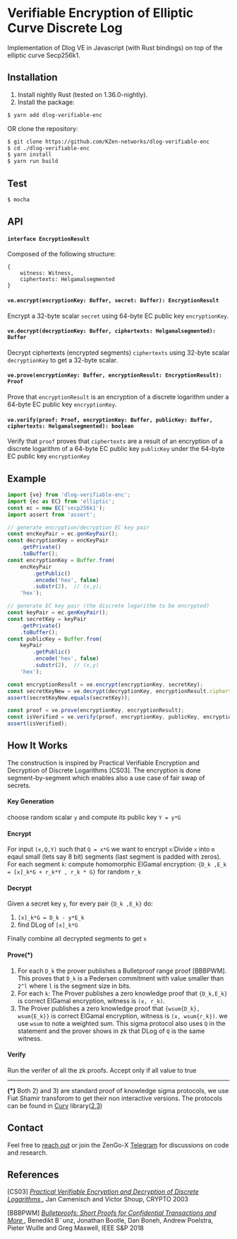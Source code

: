 # Verifiable Encryption of Elliptic Curve Discrete Log

Implementation of Dlog VE in Javascript (with Rust bindings) on top of the elliptic curve Secp256k1.<br>


## Installation

1. Install nightly Rust (tested on 1.36.0-nightly).
2. Install the package:
```sh
$ yarn add dlog-verifiable-enc
```
OR
clone the repository:
```sh
$ git clone https://github.com/KZen-networks/dlog-verifiable-enc
$ cd ./dlog-verifiable-enc
$ yarn install
$ yarn run build
```

## Test
```sh
$ mocha
```

## API

#### `interface EncryptionResult`
Composed of the following structure:
```
{
    witness: Witness,
    ciphertexts: Helgamalsegmented
}
```

#### `ve.encrypt(encryptionKey: Buffer, secret: Buffer): EncryptionResult` 
Encrypt a 32-byte scalar `secret` using 64-byte EC public key `encryptionKey`. 

#### `ve.decrypt(decryptionKey: Buffer, ciphertexts: Helgamalsegmented): Buffer`
Decrypt ciphertexts (encrypted segments) `ciphertexts` using 32-byte scalar `decryptionKey` to get
a 32-byte scalar.

#### `ve.prove(encryptionKey: Buffer, encryptionResult: EncryptionResult): Proof`
Prove that `encryptionResult` is an encryption of a discrete logarithm under a 64-byte EC public key `encryptionKey`.

#### `ve.verify(proof: Proof, encryptionKey: Buffer, publicKey: Buffer, ciphertexts: Helgamalsegmented): boolean`
Verify that `proof` proves that `ciphertexts` are a result of an encryption of a discrete logarithm of a 64-byte EC public key `publicKey` under the 64-byte  EC public key `encryptionKey`

## Example

```js
import {ve} from 'dlog-verifiable-enc';
import {ec as EC} from 'elliptic';
const ec = new EC('secp256k1');
import assert from 'assert';

// generate encryption/decryption EC key pair
const encKeyPair = ec.genKeyPair();
const decryptionKey = encKeyPair
    .getPrivate()
    .toBuffer();
const encryptionKey = Buffer.from(
    encKeyPair
        .getPublic()
        .encode('hex', false)
        .substr(2),  // (x,y);
    'hex');

// generate EC key pair (the discrete logarithm to be encrypted)
const keyPair = ec.genKeyPair();
const secretKey = keyPair
    .getPrivate()
    .toBuffer();
const publicKey = Buffer.from(
    keyPair
        .getPublic()
        .encode('hex', false)
        .substr(2),  // (x,y)
    'hex');

const encryptionResult = ve.encrypt(encryptionKey, secretKey);
const secretKeyNew = ve.decrypt(decryptionKey, encryptionResult.ciphertexts);
assert(secretKeyNew.equals(secretKey));

const proof = ve.prove(encryptionKey, encryptionResult);
const isVerified = ve.verify(proof, encryptionKey, publicKey, encryptionResult.ciphertexts);
assert(isVerified);
```

## How It Works

The construction is inspired by Practical Verifiable Encryption and Decryption
   of Discrete Logarithms [CS03].  The encryption is done segment-by-segment which enables also a use case of fair swap of secrets. 

#### Key Generation
choose random scalar `y` and compute its public key `Y = y*G`

#### Encrypt
For input `(x,Q,Y)` such that `Q = x*G` we want to encrypt `x`:Divide `x` into `m` eqaul small (lets say 8 bit) segments (last segment is padded with zeros). For each segment `k`: compute homomorphic ElGamal encryption: `{D_k ,E_k = [x]_k*G + r_k*Y , r_k * G}` for random `r_k`

#### Decrypt
Given a secret key `y`, for every pair `{D_k ,E_k}` do: 
  1) `[x]_k*G = D_k - y*E_k`
  2) find DLog of  `[x]_k*G`
  
Finally combine all decrypted segments to get `x`

#### Prove(*)
  1) For each `D_k` the prover publishes a Bulletproof range proof [BBBPWM]. This proves that `D_k` is a Pedersen commitment with value smaller than `2^l` where `l` is the segment size in bits.
  2) For each `k`: The Prover publishes a zero knowledge proof that `{D_k,E_k}` is correct ElGamal encryption, witness is `(x, r_k)`.
  3) The Prover publishes a zero knowledge proof that `{wsum{D_k}, wsum{E_k}}` is correct ElGamal encryption, witness is `(x, wsum{r_k})`. we use `wsum` to note a weighted sum. This sigma protocol also uses `Q` in the statement and the prover shows in zk that DLog of `Q` is the same witness.    


#### Verify
Run the verifer of all the zk proofs. Accept only if all value to true

---

**(*)** Both 2) and 3) are standard proof of knowledge sigma protocols, we use Fiat Shamir transforom to get their non interactive versions. The protocols can be found in [Curv](https://github.com/KZen-networks/curv) library([2](https://github.com/KZen-networks/curv/blob/master/src/cryptographic_primitives/proofs/sigma_correct_homomorphic_elgamal_enc.rs#L17),[3](https://github.com/KZen-networks/curv/blob/master/src/cryptographic_primitives/proofs/sigma_correct_homomorphic_elgamal_encryption_of_dlog.rs#L17))



## Contact

Feel free to [reach out](mailto:github@kzencorp.com) or join the ZenGo-X [Telegram](https://t.me/zengo_x) for discussions on code and research.

## References

\[CS03] [
  _Practical Verifiable Encryption and Decryption
   of Discrete Logarithms_
](https://link.springer.com/content/pdf/10.1007/978-3-540-45146-4_8.pdf),
  Jan Camenisch and Victor Shoup, CRYPTO 2003
  
\[BBBPWM] [
  _Bulletproofs: Short Proofs for Confidential Transactions and More_
](https://eprint.iacr.org/2017/1066.pdf),
Benedikt B¨unz, Jonathan Bootle, Dan Boneh, Andrew Poelstra, Pieter Wuille and Greg Maxwell, IEEE S&P 2018
  
